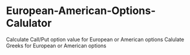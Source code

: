 # European-American-Options-Calulator
Calculate Call/Put option value for European or American options
Calulate Greeks for European or American options
